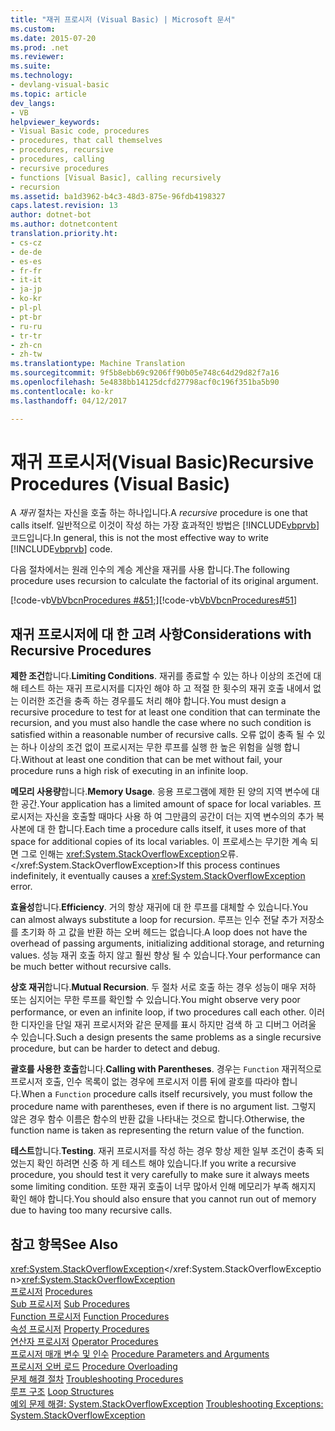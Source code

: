 ```yaml
---
title: "재귀 프로시저 (Visual Basic) | Microsoft 문서"
ms.custom: 
ms.date: 2015-07-20
ms.prod: .net
ms.reviewer: 
ms.suite: 
ms.technology:
- devlang-visual-basic
ms.topic: article
dev_langs:
- VB
helpviewer_keywords:
- Visual Basic code, procedures
- procedures, that call themselves
- procedures, recursive
- procedures, calling
- recursive procedures
- functions [Visual Basic], calling recursively
- recursion
ms.assetid: ba1d3962-b4c3-48d3-875e-96fdb4198327
caps.latest.revision: 13
author: dotnet-bot
ms.author: dotnetcontent
translation.priority.ht:
- cs-cz
- de-de
- es-es
- fr-fr
- it-it
- ja-jp
- ko-kr
- pl-pl
- pt-br
- ru-ru
- tr-tr
- zh-cn
- zh-tw
ms.translationtype: Machine Translation
ms.sourcegitcommit: 9f5b8ebb69c9206ff90b05e748c64d29d82f7a16
ms.openlocfilehash: 5e4838bb14125dcfd27798acf0c196f351ba5b90
ms.contentlocale: ko-kr
ms.lasthandoff: 04/12/2017

---
```

# <a name="recursive-procedures-visual-basic"></a><span data-ttu-id="8cf7e-102">재귀 프로시저(Visual Basic)</span><span class="sxs-lookup"><span data-stu-id="8cf7e-102">Recursive Procedures (Visual Basic)</span></span>
<span data-ttu-id="8cf7e-103">A *재귀* 절차는 자신을 호출 하는 하나입니다.</span><span class="sxs-lookup"><span data-stu-id="8cf7e-103">A *recursive* procedure is one that calls itself.</span></span> <span data-ttu-id="8cf7e-104">일반적으로 이것이 작성 하는 가장 효과적인 방법은 [!INCLUDE[vbprvb](../../../../csharp/programming-guide/concepts/linq/includes/vbprvb_md.md)] 코드입니다.</span><span class="sxs-lookup"><span data-stu-id="8cf7e-104">In general, this is not the most effective way to write [!INCLUDE[vbprvb](../../../../csharp/programming-guide/concepts/linq/includes/vbprvb_md.md)] code.</span></span>  
  
 <span data-ttu-id="8cf7e-105">다음 절차에서는 원래 인수의 계승 계산을 재귀를 사용 합니다.</span><span class="sxs-lookup"><span data-stu-id="8cf7e-105">The following procedure uses recursion to calculate the factorial of its original argument.</span></span>  
  
 <span data-ttu-id="8cf7e-106">[!code-vb[VbVbcnProcedures #&51;](./codesnippet/VisualBasic/recursive-procedures_1.vb)]</span><span class="sxs-lookup"><span data-stu-id="8cf7e-106">[!code-vb[VbVbcnProcedures#51](./codesnippet/VisualBasic/recursive-procedures_1.vb)]</span></span>  
  
## <a name="considerations-with-recursive-procedures"></a><span data-ttu-id="8cf7e-107">재귀 프로시저에 대 한 고려 사항</span><span class="sxs-lookup"><span data-stu-id="8cf7e-107">Considerations with Recursive Procedures</span></span>  
 <span data-ttu-id="8cf7e-108">**제한 조건**합니다.</span><span class="sxs-lookup"><span data-stu-id="8cf7e-108">**Limiting Conditions**.</span></span> <span data-ttu-id="8cf7e-109">재귀를 종료할 수 있는 하나 이상의 조건에 대해 테스트 하는 재귀 프로시저를 디자인 해야 하 고 적절 한 횟수의 재귀 호출 내에서 없는 이러한 조건을 충족 하는 경우를도 처리 해야 합니다.</span><span class="sxs-lookup"><span data-stu-id="8cf7e-109">You must design a recursive procedure to test for at least one condition that can terminate the recursion, and you must also handle the case where no such condition is satisfied within a reasonable number of recursive calls.</span></span> <span data-ttu-id="8cf7e-110">오류 없이 충족 될 수 있는 하나 이상의 조건 없이 프로시저는 무한 루프를 실행 한 높은 위험을 실행 합니다.</span><span class="sxs-lookup"><span data-stu-id="8cf7e-110">Without at least one condition that can be met without fail, your procedure runs a high risk of executing in an infinite loop.</span></span>  
  
 <span data-ttu-id="8cf7e-111">**메모리 사용량**합니다.</span><span class="sxs-lookup"><span data-stu-id="8cf7e-111">**Memory Usage**.</span></span> <span data-ttu-id="8cf7e-112">응용 프로그램에 제한 된 양의 지역 변수에 대 한 공간.</span><span class="sxs-lookup"><span data-stu-id="8cf7e-112">Your application has a limited amount of space for local variables.</span></span> <span data-ttu-id="8cf7e-113">프로시저는 자신을 호출할 때마다 사용 하 여 그만큼의 공간이 더는 지역 변수의의 추가 복사본에 대 한 합니다.</span><span class="sxs-lookup"><span data-stu-id="8cf7e-113">Each time a procedure calls itself, it uses more of that space for additional copies of its local variables.</span></span> <span data-ttu-id="8cf7e-114">이 프로세스는 무기한 계속 되 면 그로 인해는 <xref:System.StackOverflowException>오류.</xref:System.StackOverflowException></span><span class="sxs-lookup"><span data-stu-id="8cf7e-114">If this process continues indefinitely, it eventually causes a <xref:System.StackOverflowException> error.</span></span>  
  
 <span data-ttu-id="8cf7e-115">**효율성**합니다.</span><span class="sxs-lookup"><span data-stu-id="8cf7e-115">**Efficiency**.</span></span> <span data-ttu-id="8cf7e-116">거의 항상 재귀에 대 한 루프를 대체할 수 있습니다.</span><span class="sxs-lookup"><span data-stu-id="8cf7e-116">You can almost always substitute a loop for recursion.</span></span> <span data-ttu-id="8cf7e-117">루프는 인수 전달 추가 저장소를 초기화 하 고 값을 반환 하는 오버 헤드는 없습니다.</span><span class="sxs-lookup"><span data-stu-id="8cf7e-117">A loop does not have the overhead of passing arguments, initializing additional storage, and returning values.</span></span> <span data-ttu-id="8cf7e-118">성능 재귀 호출 하지 않고 훨씬 향상 될 수 있습니다.</span><span class="sxs-lookup"><span data-stu-id="8cf7e-118">Your performance can be much better without recursive calls.</span></span>  
  
 <span data-ttu-id="8cf7e-119">**상호 재귀**합니다.</span><span class="sxs-lookup"><span data-stu-id="8cf7e-119">**Mutual Recursion**.</span></span> <span data-ttu-id="8cf7e-120">두 절차 서로 호출 하는 경우 성능이 매우 저하 또는 심지어는 무한 루프를 확인할 수 있습니다.</span><span class="sxs-lookup"><span data-stu-id="8cf7e-120">You might observe very poor performance, or even an infinite loop, if two procedures call each other.</span></span> <span data-ttu-id="8cf7e-121">이러한 디자인을 단일 재귀 프로시저와 같은 문제를 표시 하지만 검색 하 고 디버그 어려울 수 있습니다.</span><span class="sxs-lookup"><span data-stu-id="8cf7e-121">Such a design presents the same problems as a single recursive procedure, but can be harder to detect and debug.</span></span>  
  
 <span data-ttu-id="8cf7e-122">**괄호를 사용한 호출**합니다.</span><span class="sxs-lookup"><span data-stu-id="8cf7e-122">**Calling with Parentheses**.</span></span> <span data-ttu-id="8cf7e-123">경우는 `Function` 재귀적으로 프로시저 호출, 인수 목록이 없는 경우에 프로시저 이름 뒤에 괄호를 따라야 합니다.</span><span class="sxs-lookup"><span data-stu-id="8cf7e-123">When a `Function` procedure calls itself recursively, you must follow the procedure name with parentheses, even if there is no argument list.</span></span> <span data-ttu-id="8cf7e-124">그렇지 않은 경우 함수 이름은 함수의 반환 값을 나타내는 것으로 합니다.</span><span class="sxs-lookup"><span data-stu-id="8cf7e-124">Otherwise, the function name is taken as representing the return value of the function.</span></span>  
  
 <span data-ttu-id="8cf7e-125">**테스트**합니다.</span><span class="sxs-lookup"><span data-stu-id="8cf7e-125">**Testing**.</span></span> <span data-ttu-id="8cf7e-126">재귀 프로시저를 작성 하는 경우 항상 제한 일부 조건이 충족 되었는지 확인 하려면 신중 하 게 테스트 해야 있습니다.</span><span class="sxs-lookup"><span data-stu-id="8cf7e-126">If you write a recursive procedure, you should test it very carefully to make sure it always meets some limiting condition.</span></span> <span data-ttu-id="8cf7e-127">또한 재귀 호출이 너무 많아서 인해 메모리가 부족 해지지 확인 해야 합니다.</span><span class="sxs-lookup"><span data-stu-id="8cf7e-127">You should also ensure that you cannot run out of memory due to having too many recursive calls.</span></span>  
  
## <a name="see-also"></a><span data-ttu-id="8cf7e-128">참고 항목</span><span class="sxs-lookup"><span data-stu-id="8cf7e-128">See Also</span></span>  
 <span data-ttu-id="8cf7e-129"><xref:System.StackOverflowException></xref:System.StackOverflowException></span><span class="sxs-lookup"><span data-stu-id="8cf7e-129"><xref:System.StackOverflowException></span></span>   
<span data-ttu-id="8cf7e-130"> [프로시저](./index.md) </span><span class="sxs-lookup"><span data-stu-id="8cf7e-130"> [Procedures](./index.md) </span></span>  
<span data-ttu-id="8cf7e-131"> [Sub 프로시저](./sub-procedures.md) </span><span class="sxs-lookup"><span data-stu-id="8cf7e-131"> [Sub Procedures](./sub-procedures.md) </span></span>  
<span data-ttu-id="8cf7e-132"> [Function 프로시저](./function-procedures.md) </span><span class="sxs-lookup"><span data-stu-id="8cf7e-132"> [Function Procedures](./function-procedures.md) </span></span>  
<span data-ttu-id="8cf7e-133"> [속성 프로시저](./property-procedures.md) </span><span class="sxs-lookup"><span data-stu-id="8cf7e-133"> [Property Procedures](./property-procedures.md) </span></span>  
<span data-ttu-id="8cf7e-134"> [연산자 프로시저](./operator-procedures.md) </span><span class="sxs-lookup"><span data-stu-id="8cf7e-134"> [Operator Procedures](./operator-procedures.md) </span></span>  
<span data-ttu-id="8cf7e-135"> [프로시저 매개 변수 및 인수](./procedure-parameters-and-arguments.md) </span><span class="sxs-lookup"><span data-stu-id="8cf7e-135"> [Procedure Parameters and Arguments](./procedure-parameters-and-arguments.md) </span></span>  
<span data-ttu-id="8cf7e-136"> [프로시저 오버 로드](./procedure-overloading.md) </span><span class="sxs-lookup"><span data-stu-id="8cf7e-136"> [Procedure Overloading](./procedure-overloading.md) </span></span>  
<span data-ttu-id="8cf7e-137"> [문제 해결 절차](./troubleshooting-procedures.md) </span><span class="sxs-lookup"><span data-stu-id="8cf7e-137"> [Troubleshooting Procedures](./troubleshooting-procedures.md) </span></span>  
<span data-ttu-id="8cf7e-138"> [루프 구조](../../../../visual-basic/programming-guide/language-features/control-flow/loop-structures.md) </span><span class="sxs-lookup"><span data-stu-id="8cf7e-138"> [Loop Structures](../../../../visual-basic/programming-guide/language-features/control-flow/loop-structures.md) </span></span>  
<span data-ttu-id="8cf7e-139"> [예외 문제 해결: System.StackOverflowException](http://msdn.microsoft.com/library/51b71217-c507-4f5b-bc35-0236180d7968)</span><span class="sxs-lookup"><span data-stu-id="8cf7e-139"> [Troubleshooting Exceptions: System.StackOverflowException](http://msdn.microsoft.com/library/51b71217-c507-4f5b-bc35-0236180d7968)</span></span>
